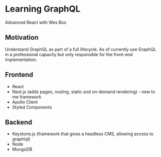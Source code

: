 # Learning GraphQL
Advanced React with Wes Bos

## Motivation
Understand GraphQL as part of a full lifecycle. As of currently use GraphQL in a professional capacity but only responsible for the front-end implementation.

## Frontend
* React
* Next.js (adds pages, routing, static and on-demand rendering) - new to me framework
* Apollo Client
* Styled Components

## Backend
* Keystone.js (framework that gives a headless CMS, allowing access to graphiql)
* Node
* MongoDB
